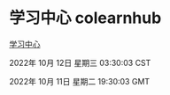 # 学习中心 colearnhub
[学习中心](http://27.19.33.125:56308/colearnhub/)

2022年 10月 12日 星期三 03:30:03 CST

2022年 10月 11日 星期二 19:30:03 GMT
